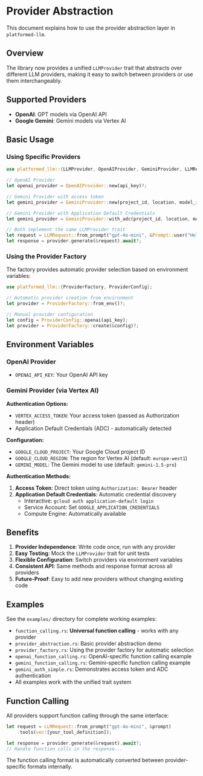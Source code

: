 # Provider Abstraction

This document explains how to use the provider abstraction layer in `platformed-llm`.

## Overview

The library now provides a unified `LLMProvider` trait that abstracts over different LLM providers, making it easy to switch between providers or use them interchangeably.

## Supported Providers

- **OpenAI**: GPT models via OpenAI API
- **Google Gemini**: Gemini models via Vertex AI

## Basic Usage

### Using Specific Providers

```rust
use platformed_llm::{LLMProvider, OpenAIProvider, GeminiProvider, LLMRequest, Prompt};

// OpenAI Provider
let openai_provider = OpenAIProvider::new(api_key)?;

// Gemini Provider with access token
let gemini_provider = GeminiProvider::new(project_id, location, model_id, access_token)?;

// Gemini Provider with Application Default Credentials
let gemini_provider = GeminiProvider::with_adc(project_id, location, model_id).await?;

// Both implement the same LLMProvider trait
let request = LLMRequest::from_prompt("gpt-4o-mini", &Prompt::user("Hello"));
let response = provider.generate(&request).await?;
```

### Using the Provider Factory

The factory provides automatic provider selection based on environment variables:

```rust
use platformed_llm::{ProviderFactory, ProviderConfig};

// Automatic provider creation from environment
let provider = ProviderFactory::from_env()?;

// Manual provider configuration
let config = ProviderConfig::openai(api_key);
let provider = ProviderFactory::create(&config)?;
```

## Environment Variables

### OpenAI Provider
- `OPENAI_API_KEY`: Your OpenAI API key

### Gemini Provider (via Vertex AI)

**Authentication Options:**
- `VERTEX_ACCESS_TOKEN`: Your access token (passed as Authorization header)
- Application Default Credentials (ADC) - automatically detected

**Configuration:**
- `GOOGLE_CLOUD_PROJECT`: Your Google Cloud project ID
- `GOOGLE_CLOUD_REGION`: The region for Vertex AI (default: `europe-west1`)
- `GEMINI_MODEL`: The Gemini model to use (default: `gemini-1.5-pro`)

**Authentication Methods:**
1. **Access Token**: Direct token using `Authorization: Bearer` header
2. **Application Default Credentials**: Automatic credential discovery
   - Interactive: `gcloud auth application-default login`
   - Service Account: Set `GOOGLE_APPLICATION_CREDENTIALS`
   - Compute Engine: Automatically available

## Benefits

1. **Provider Independence**: Write code once, run with any provider
2. **Easy Testing**: Mock the `LLMProvider` trait for unit tests
3. **Flexible Configuration**: Switch providers via environment variables
4. **Consistent API**: Same methods and response format across all providers
5. **Future-Proof**: Easy to add new providers without changing existing code

## Examples

See the `examples/` directory for complete working examples:

- `function_calling.rs`: **Universal function calling** - works with any provider
- `provider_abstraction.rs`: Basic provider abstraction demo
- `provider_factory.rs`: Using the provider factory for automatic selection
- `openai_function_calling.rs`: OpenAI-specific function calling example
- `gemini_function_calling.rs`: Gemini-specific function calling example
- `gemini_auth_simple.rs`: Demonstrates access token and ADC authentication
- All examples work with the unified trait system

## Function Calling

All providers support function calling through the same interface:

```rust
let request = LLMRequest::from_prompt("gpt-4o-mini", &prompt)
    .tools(vec![your_tool_definition]);

let response = provider.generate(&request).await?;
// Handle function calls in the response...
```

The function calling format is automatically converted between provider-specific formats internally.